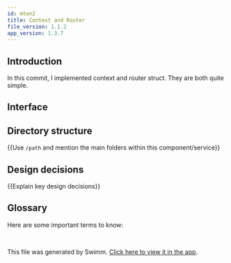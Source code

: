 ```yaml
---
id: mton2
title: Context and Router
file_version: 1.1.2
app_version: 1.3.7
---
```


## Introduction

In this commit, I implemented context and router struct. They are both quite simple.

## Interface

## Directory structure

{{Use `/path` and mention the main folders within this component/service}}

## Design decisions

{{Explain key design decisions}}

## Glossary

Here are some important terms to know:

<br/>

This file was generated by Swimm. [Click here to view it in the app](https://app.swimm.io/repos/Z2l0aHViJTNBJTNBR3UlM0ElM0FsdWxpYW42NjY=/docs/mton2).
